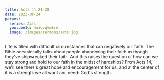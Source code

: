 ```yaml
---
title: Acts 14:21-28
date: 2023-09-24
params:
  series: Acts
  youtubeId: Na1ovqVmBrA
  image: /images/sermons/acts.jpg
---
```

Life is filled with difficult circumstances that can negatively our faith. The Bible occasionally talks about people abandoning their faith as though they've shipwrecked their faith. And this raises the question of how can we stay strong and hold to our faith in the midst of hardships? From Acts 14, we'll see there's great hope and encouragement for us, and at the center of it is a strength we all want and need: God's strength.
